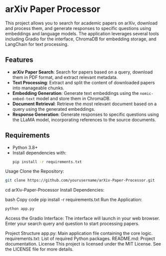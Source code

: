 # arXiv Paper Processor

This project allows you to search for academic papers on arXiv, download and process them, and generate responses to specific questions using embeddings and language models. The application leverages several tools including Gradio for the interface, ChromaDB for embedding storage, and LangChain for text processing.

## Features

- **arXiv Paper Search**: Search for papers based on a query, download them in PDF format, and extract relevant metadata.
- **Text Processing**: Extract and split the content of downloaded papers into manageable chunks.
- **Embedding Generation**: Generate text embeddings using the `nomic-embed-text` model and store them in ChromaDB.
- **Document Retrieval**: Retrieve the most relevant document based on a query using the generated embeddings.
- **Response Generation**: Generate responses to specific questions using the LLaMA model, incorporating references to the source documents.

## Requirements

- Python 3.8+
- Install dependencies with:
  ```bash
  pip install -r requirements.txt
  ```

Usage
Clone the Repository:

  ```bash
git clone https://github.com/yourusername/arXiv-Paper-Processor.git
  ```
cd arXiv-Paper-Processor
Install Dependencies:

bash
Copy code
pip install -r requirements.txt
Run the Application:

  ```bash
python app.py
```
Access the Gradio Interface:
The interface will launch in your web browser. Enter your search query and question to start processing papers.

Project Structure
app.py: Main application file containing the core logic.
requirements.txt: List of required Python packages.
README.md: Project documentation.
License
This project is licensed under the MIT License. See the LICENSE file for more details.
